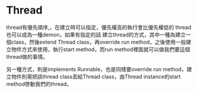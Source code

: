 # Thread  
thread有優先順序,，在建立時可以指定，優先權高的執行會比優先權低的 thread也可以成為一種demon，如果有指定的話 建立thread的方式，其中一種為建立一個class，然後extend Thread class，再override run method，之後使用一般建立物件方式來使用，執行start method，而run method裡面就可以做我們要這個thread做的事情。  

另一種方式，則是implements Runnable，也是同樣要override run method，建立物件則需把該thread class丟給Thread class，由Thread instance的start method啓動我們的thread。  
